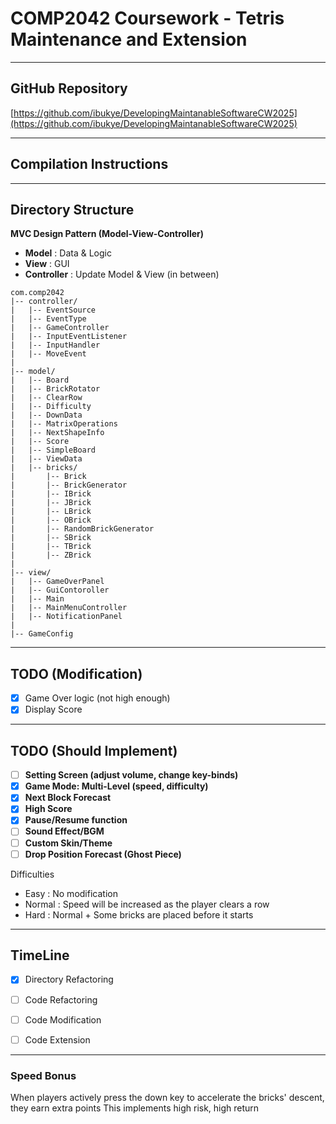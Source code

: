 # COMP2042 Coursework - Tetris Maintenance and Extension
 
---

## GitHub Repository
[https://github.com/ibukye/DevelopingMaintanableSoftwareCW2025](https://github.com/ibukye/DevelopingMaintanableSoftwareCW2025)

---

## Compilation Instructions

---

## Directory Structure
**MVC Design Pattern (Model-View-Controller)**
- **Model** : Data & Logic
- **View** : GUI
- **Controller** : Update Model & View (in between)

`````
com.comp2042
|-- controller/ 
|   |-- EventSource 
|   |-- EventType
|   |-- GameController
|   |-- InputEventListener
|   |-- InputHandler
|   |-- MoveEvent
|
|-- model/
|   |-- Board
|   |-- BrickRotator
|   |-- ClearRow
|   |-- Difficulty
|   |-- DownData
|   |-- MatrixOperations
|   |-- NextShapeInfo
|   |-- Score
|   |-- SimpleBoard
|   |-- ViewData
|   |-- bricks/
|       |-- Brick
|       |-- BrickGenerator
|       |-- IBrick
|       |-- JBrick
|       |-- LBrick
|       |-- OBrick
|       |-- RandomBrickGenerator
|       |-- SBrick
|       |-- TBrick
|       |-- ZBrick
|
|-- view/
|   |-- GameOverPanel
|   |-- GuiContoroller
|   |-- Main
|   |-- MainMenuController
|   |-- NotificationPanel
|
|-- GameConfig
`````

---

## TODO (Modification)
- [x] Game Over logic (not high enough)
- [x] Display Score
---

## TODO (Should Implement)
- [ ] **Setting Screen (adjust volume, change key-binds)**
- [x] **Game Mode: Multi-Level (speed, difficulty)**
- [x] **Next Block Forecast**
- [x] **High Score**
- [x] **Pause/Resume function**
- [ ] **Sound Effect/BGM**
- [ ] **Custom Skin/Theme**
- [ ] **Drop Position Forecast (Ghost Piece)**

Difficulties
- Easy : No modification
- Normal : Speed will be increased as the player clears a row
- Hard : Normal + Some bricks are placed before it starts

---

## TimeLine

- [x] Directory Refactoring
- [ ] Code Refactoring
- [ ] Code Modification
- [ ] Code Extension


---

### Speed Bonus
When players actively press the down key to accelerate the bricks' descent, they earn extra points
This implements high risk, high return 